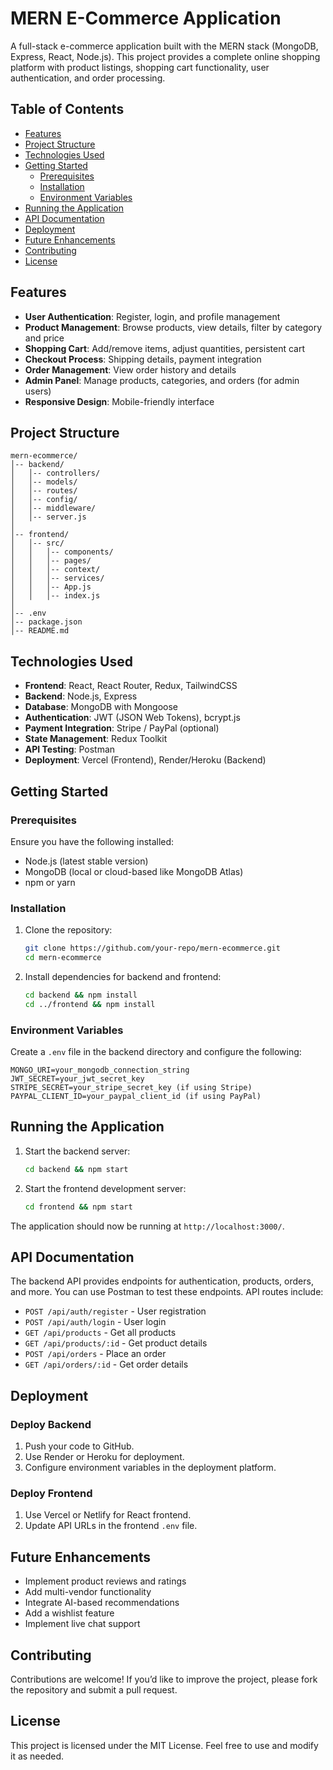 # MERN E-Commerce Application

A full-stack e-commerce application built with the MERN stack (MongoDB, Express, React, Node.js). This project provides a complete online shopping platform with product listings, shopping cart functionality, user authentication, and order processing.

## Table of Contents

- [Features](#features)
- [Project Structure](#project-structure)
- [Technologies Used](#technologies-used)
- [Getting Started](#getting-started)
  - [Prerequisites](#prerequisites)
  - [Installation](#installation)
  - [Environment Variables](#environment-variables)
- [Running the Application](#running-the-application)
- [API Documentation](#api-documentation)
- [Deployment](#deployment)
- [Future Enhancements](#future-enhancements)
- [Contributing](#contributing)
- [License](#license)

## Features

- **User Authentication**: Register, login, and profile management
- **Product Management**: Browse products, view details, filter by category and price
- **Shopping Cart**: Add/remove items, adjust quantities, persistent cart
- **Checkout Process**: Shipping details, payment integration
- **Order Management**: View order history and details
- **Admin Panel**: Manage products, categories, and orders (for admin users)
- **Responsive Design**: Mobile-friendly interface

## Project Structure

```
mern-ecommerce/
│-- backend/
│   │-- controllers/
│   │-- models/
│   │-- routes/
│   │-- config/
│   │-- middleware/
│   │-- server.js
│
│-- frontend/
│   │-- src/
│   │   │-- components/
│   │   │-- pages/
│   │   │-- context/
│   │   │-- services/
│   │   │-- App.js
│   │   │-- index.js
│
│-- .env
│-- package.json
│-- README.md
```

## Technologies Used

- **Frontend**: React, React Router, Redux, TailwindCSS
- **Backend**: Node.js, Express
- **Database**: MongoDB with Mongoose
- **Authentication**: JWT (JSON Web Tokens), bcrypt.js
- **Payment Integration**: Stripe / PayPal (optional)
- **State Management**: Redux Toolkit
- **API Testing**: Postman
- **Deployment**: Vercel (Frontend), Render/Heroku (Backend)

## Getting Started

### Prerequisites

Ensure you have the following installed:

- Node.js (latest stable version)
- MongoDB (local or cloud-based like MongoDB Atlas)
- npm or yarn

### Installation

1. Clone the repository:
   ```sh
   git clone https://github.com/your-repo/mern-ecommerce.git
   cd mern-ecommerce
   ```

2. Install dependencies for backend and frontend:
   ```sh
   cd backend && npm install
   cd ../frontend && npm install
   ```

### Environment Variables

Create a `.env` file in the backend directory and configure the following:

```
MONGO_URI=your_mongodb_connection_string
JWT_SECRET=your_jwt_secret_key
STRIPE_SECRET=your_stripe_secret_key (if using Stripe)
PAYPAL_CLIENT_ID=your_paypal_client_id (if using PayPal)
```

## Running the Application

1. Start the backend server:
   ```sh
   cd backend && npm start
   ```
2. Start the frontend development server:
   ```sh
   cd frontend && npm start
   ```

The application should now be running at `http://localhost:3000/`.

## API Documentation

The backend API provides endpoints for authentication, products, orders, and more. You can use Postman to test these endpoints. API routes include:

- `POST /api/auth/register` - User registration
- `POST /api/auth/login` - User login
- `GET /api/products` - Get all products
- `GET /api/products/:id` - Get product details
- `POST /api/orders` - Place an order
- `GET /api/orders/:id` - Get order details

## Deployment

### Deploy Backend

1. Push your code to GitHub.
2. Use Render or Heroku for deployment.
3. Configure environment variables in the deployment platform.

### Deploy Frontend

1. Use Vercel or Netlify for React frontend.
2. Update API URLs in the frontend `.env` file.

## Future Enhancements

- Implement product reviews and ratings
- Add multi-vendor functionality
- Integrate AI-based recommendations
- Add a wishlist feature
- Implement live chat support

## Contributing

Contributions are welcome! If you’d like to improve the project, please fork the repository and submit a pull request.

## License

This project is licensed under the MIT License. Feel free to use and modify it as needed.

